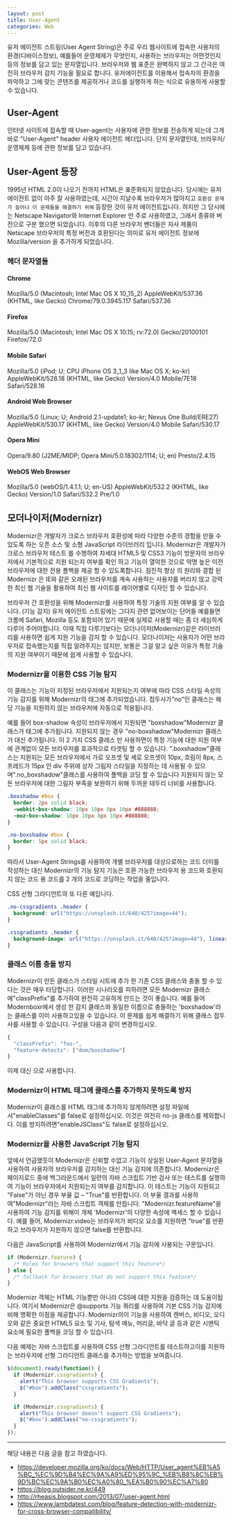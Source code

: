 ```yaml
---
layout: post
title: User-Agent
categories: Web
---
```


유저 에이전트 스트링(User Agent String)은 주로 우리 웹사이트에 접속한 사용자의 환경(디바이스정보), 예를들어 운영체제가 무엇인지, 사용하는 브라우저는 어떤것인지 등의 정보를 담고 있는 문자열입니다. 브라우저와 웹 표준은 완벽하지 않고 그 간극은 여전히 브라우저 감지 기능을 필요로 합니다. 유저에이전트를 이용해서 접속자의 환경을 파악하고 그에 맞는 콘텐츠를 제공하거나 코드를 실행하게 하는 식으로 유용하게 사용할 수 있습니다.

## User-Agent

인터넷 사이트에 접속할 때 User-agent는 사용자에 관한 정보를 전송하게 되는데 그게 바로 "User-Agent" header 사용자 에이전트 헤더입니다. 단지 문자열인데, 브라우저/운영체제 등에 관한 정보를 담고 있습니다.

## User-Agent 등장

1995년 HTML 2.0이 나오기 전까지 HTML은 표준화되지 않았습니다. 당시에는 유저 에이전트 없이 아주 잘 사용하였는데, 시간이 지날수록 브라우저가 많아지고 `호환성 문제가 늘어나 이 문제들을 해결하기 위해` 등장한 것이 유저 에이전트입니다. 하지만 그 당시에는 Netscape Navigator와 Internet Explorer 만 주로 사용하였고, 그래서 종류와 버전으로 구분 했으면 되었습니다. 이후의 다른 브라우저 벤더들은 자사 제품이 Netscape 브라우저의 특정 버전과 호환된다는 의미로 유저 에이전트 정보에 Mozilla/version 을 추가하게 되었습니다.

### 헤더 문자열들

#### Chrome

Mozilla/5.0 (Macintosh; Intel Mac OS X 10_15_2) AppleWebKit/537.36 (KHTML, like Gecko) Chrome/79.0.3945.117 Safari/537.36

#### Firefox

Mozilla/5.0 (Macintosh; Intel Mac OS X 10.15; rv:72.0) Gecko/20100101 Firefox/72.0

#### Mobile Safari

Mozilla/5.0 (iPod; U; CPU iPhone OS 3_1_3 like Mac OS X; ko-kr) AppleWebKit/528.18 (KHTML, like Gecko) Version/4.0 Mobile/7E18 Safari/528.16

#### Android Web Browser

Mozilla/5.0 (Linux; U; Android 2.1-update1; ko-kr; Nexus One Build/ERE27) AppleWebKit/530.17 (KHTML, like Gecko) Version/4.0 Mobile Safari/530.17

#### Opera Mini

Opera/9.80 (J2ME/MIDP; Opera Mini/5.0.18302/1114; U; en) Presto/2.4.15

#### WebOS Web Browser

Mozilla/5.0 (webOS/1.4.1.1; U; en-US) AppleWebKit/532.2 (KHTML, like Gecko) Version/1.0 Safari/532.2 Pre/1.0

## 모더나이저(Modernizr)

Modernizr은 개발자가 크로스 브라우저 호환성에 따라 다양한 수준의 경험을 만들 수 있도록 하는 오픈 소스 및 소형 JavaScript 라이브러리 입니다. Modernizr은 개발자가 크로스 브라우저 테스트 를 수행하여 차세대 HTML5 및 CSS3 기능이 방문자의 브라우저에서 기본적으로 지원 되는지 여부를 확인 하고 기능이 열악한 것으로 악명 높은 이전 브라우저에 대한 전용 폴백을 제공 할 수 있도록합니다. 점진적 향상 의 원리와 결합 된 Modernizr 은 IE와 같은 오래된 브라우저를 계속 사용하는 사용자를 버리지 않고 강력한 최신 웹 기술을 활용하여 최신 웹 사이트를 레이어별로 디자인 할 수 있습니다.

브라우저 간 호환성을 위해 Modernizr를 사용하여 특정 기술의 지원 여부를 알 수 있습니다. (기능 감지) 유저 에이전트 스트링에는 그다지 관련 없어보이는 단어들 예를들면 크롬에 Safari, Mozilla 등도 포함되어 있기 때문에 실제로 사용할 때는 좀 더 세심하게 다루어 주어야합니다. 이때 직접 다루기보다는 모더나이저(Modernizr)같은 라이브러리를 사용하면 쉽게 지원 기능을 감지 할 수 있습니다. 모더나이저는 사용자가 어떤 브라우저로 접속했는지를 직접 알려주지는 않지만, 보통은 그걸 알고 싶은 이유가 특정 기술의 지원 여부이기 때문에 쉽게 사용할 수 있습니다.

### Modernizr을 이용한 CSS 기능 탐지

이 클래스는 기능이 지정된 브라우저에서 지원되는지 여부에 따라 CSS 스타일 속성의 기능 감지를 위해 Modernizr의 <html> 태그에 추가되었습니다. 접두사가"no"인 클래스는 해당 기능을 지원하지 않는 브라우저에 자동으로 적용됩니다.

예를 들어 box-shadow 속성이 브라우저에서 지원되면 "boxshadow"Modernizr 클래스가 <html> 태그에 추가됩니다. 지원되지 않는 경우 "no-boxshadow"Modernizr 클래스가 대신 추가됩니다. 이 2 가지 CSS 클래스 만 사용하면이 특정 기능에 대한 지원 여부에 관계없이 모든 브라우저를 효과적으로 타겟팅 할 수 있습니다. ".boxshadow"클래스는 지원되는 모든 브라우저에서 가로 오프셋 및 세로 오프셋이 10px, 흐림이 8px, 스프레드가 15px 인 div 주위에 상자 그림자 스타일을 지정하는 데 사용될 수 있으며".no_boxshadow"클래스를 사용하여 폴백을 코딩 할 수 있습니다 지원되지 않는 모든 브라우저에 대한 그림자 부족을 보완하기 위해 두꺼운 테두리 너비를 사용합니다.

```css
.boxshadow #box {
  border: 2px solid black;
  -webkit-box-shadow: 10px 10px 8px 10px #888888;
  -moz-box-shadow: 10px 10px 8px 10px #888888;
}

.no-boxshadow #box {
  border: 5px solid black;
}
```

따라서 User-Agent Strings를 사용하여 개별 브라우저를 대상으로하는 코드 더미를 작성하는 대신 Modernizr의 기능 탐지 기능은 호환 가능한 브라우저 용 코드와 호환되지 않는 코드 용 코드를 2 개의 코드로 코딩하는 작업을 줄입니다.

CSS 선형 그라디언트의 또 다른 예입니다.

```css
.no-cssgradients .header {
  background: url("https://unsplash.it/640/425?image=44");
}

.cssgradients .header {
  background-image: url("https://unsplash.it/640/425?image=44"), linear-gradient(red, blue);
}
```

### 클래스 이름 충돌 방지

Modernizr이 만든 클래스가 스타일 시트에 추가 한 기존 CSS 클래스와 충돌 할 수 있다는 것은 매우 타당합니다. 이러한 시나리오를 피하려면 모든 Modernizr 클래스에"classPrefix"를 추가하여 완전히 고유하게 만드는 것이 좋습니다. 예를 들어 Modernboxr에서 생성 한 감지 클래스와 동일한 이름으로 충돌하는 'boxshadow'라는 클래스를 이미 사용하고있을 수 있습니다. 이 문제를 쉽게 해결하기 위해 클래스 접두사를 사용할 수 있습니다. 구성을 다음과 같이 변경하십시오.

```js
{
  "classPrefix": "foo-",
  "feature-detects": ["dom/boxshadow"]
}
```

이제 <html class="boxshadow"> 대신 <html class="foo-boxshadow"> 으로 사용합니다.

### Modernizr이 HTML 태그에 클래스를 추가하지 못하도록 방지

Modernizr이 클래스를 HTML 태그에 추가하지 않게하려면 설정 파일에서"enableClasses"를 false로 설정하십시오. 이것은 여전히 ​​no-js 클래스를 제외합니다. 이를 방지하려면"enableJSClass"도 false로 설정하십시오.

### Modernizr을 사용한 JavaScript 기능 탐지

앞에서 언급했듯이 Modernizr은 신뢰할 수없고 기능이 상실된 User-Agent 문자열을 사용하여 사용자의 브라우저를 감지하는 대신 기능 감지에 의존합니다. Modernizr은 페이지로드 중에 백그라운드에서 일련의 자바 스크립트 기반 검사 또는 테스트를 실행하여 기능이 브라우저에서 지원되는지 여부를 감지합니다. 이 테스트는 기능이 지원되고 "False"가 아닌 경우 부울 값 – "True"를 반환합니다. 이 부울 결과를 사용하여"Modernizr"라는 자바 스크립트 객체를 만듭니다. "Modernizr.featureName"을 사용하여 기능 감지를 위해이 개체 'Modernizr'의 다양한 속성에 액세스 할 수 있습니다. 예를 들어, Modernizr.video는 브라우저가 비디오 요소를 지원하면 "true"를 반환하고 브라우저가 지원하지 않으면 false를 반환합니다.

다음은 JavaScript를 사용하여 Modernizr에서 기능 감지에 사용되는 구문입니다.

```js
if (Modernizr.feature) {
  /* Rules for browsers that support this feature*/
} else {
  /* fallback for browsers that do not support this feature*/
}
```

Modernizr 객체는 HTML 기능뿐만 아니라 CSS에 대한 지원을 검증하는 데 도움이됩니다. 여기서 Modernizr은 @supports 기능 쿼리를 사용하여 기본 CSS 기능 감지에 비해 명확한 이점을 제공합니다. Modernizr의이 기능을 사용하여 캔버스, 비디오, 오디오와 같은 중요한 HTML5 요소 및 기사, 탐색 메뉴, 머리글, 바닥 글 등과 같은 시맨틱 요소에 필요한 폴백을 코딩 할 수 있습니다.

다음 예제는 자바 스크립트를 사용하여 CSS 선형 그라디언트를 테스트하고이를 지원하는 브라우저에 선형 그라디언트 클래스를 추가하는 방법을 보여줍니다.

```js
$(document).ready(function() {
  if (Modernizr.cssgradients) {
    alert("This browser supports CSS Gradients");
    $("#box").addClass("cssgradients");
  }

  if (Modernizr.cssgradients) {
    alert("This browser doesn't support CSS Gradients");
    $("#box").addClass("no-cssgradients");
  }
});
```


---

해당 내용은 다음 글을 참고 하였습니다.

- https://developer.mozilla.org/ko/docs/Web/HTTP/User_agent%EB%A5%BC_%EC%9D%B4%EC%9A%A9%ED%95%9C_%EB%B8%8C%EB%9D%BC%EC%9A%B0%EC%A0%80_%EA%B0%90%EC%A7%80
- https://blog.outsider.ne.kr/449
- http://rheasis.blogspot.com/2013/07/user-agent.html
- https://www.lambdatest.com/blog/feature-detection-with-modernizr-for-cross-browser-compatibility/
